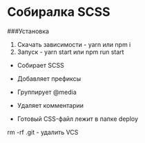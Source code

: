 # Собиралка SCSS

###Установка
1. Скачать зависимости - yarn или npm i
2. Запуск - yarn start или npm run start

- Собирает SCSS
- Добавляет префиксы
- Группирует @media
- Удаляет комментарии

- Готовый CSS-файл лежит в папке deploy

rm -rf .git - удалить VCS